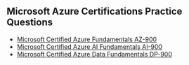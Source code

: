## Microsoft Azure Certifications Practice Questions

- [Microsoft Certified Azure Fundamentals AZ-900](https://jinaldesai.com/microsoft-certified-azure-fundamentals-az-900/)
- [Microsoft Certified Azure AI Fundamentals AI-900](https://jinaldesai.com/microsoft-certified-azure-ai-fundamentals-ai-900/)
- [Microsoft Certified Azure Data Fundamentals DP-900](https://jinaldesai.com/microsoft-certified-azure-data-fundamentals-dp-900/)